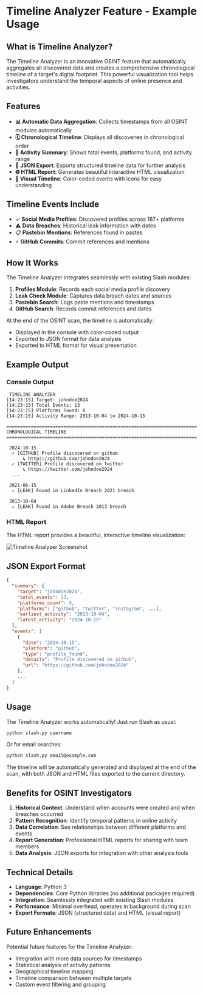 # Timeline Analyzer Feature - Example Usage

## What is Timeline Analyzer?

The Timeline Analyzer is an innovative OSINT feature that automatically aggregates all discovered data and creates a comprehensive chronological timeline of a target's digital footprint. This powerful visualization tool helps investigators understand the temporal aspects of online presence and activities.

## Features

- **📊 Automatic Data Aggregation**: Collects timestamps from all OSINT modules automatically
- **🗓️ Chronological Timeline**: Displays all discoveries in chronological order
- **🎯 Activity Summary**: Shows total events, platforms found, and activity range
- **💾 JSON Export**: Exports structured timeline data for further analysis
- **🌐 HTML Report**: Generates beautiful interactive HTML visualization
- **🎨 Visual Timeline**: Color-coded events with icons for easy understanding

## Timeline Events Include

- ✓ **Social Media Profiles**: Discovered profiles across 187+ platforms
- ⚠ **Data Breaches**: Historical leak information with dates
- 📋 **Pastebin Mentions**: References found in pastes
- ⚡ **GitHub Commits**: Commit references and mentions

## How It Works

The Timeline Analyzer integrates seamlessly with existing Slash modules:

1. **Profiles Module**: Records each social media profile discovery
2. **Leak Check Module**: Captures data breach dates and sources
3. **Pastebin Search**: Logs paste mentions and timestamps
4. **GitHub Search**: Records commit references and dates

At the end of the OSINT scan, the timeline is automatically:
- Displayed in the console with color-coded output
- Exported to JSON format for data analysis
- Exported to HTML format for visual presentation

## Example Output

### Console Output
```
 TIMELINE ANALYZER 
[14:23:15] Target: johndoe2024
[14:23:15] Total Events: 13
[14:23:15] Platforms Found: 8
[14:23:15] Activity Range: 2013-10-04 to 2024-10-15

======================================================================
CHRONOLOGICAL TIMELINE
======================================================================

 2024-10-15 
  ✓ [GITHUB] Profile discovered on github
      ↳ https://github.com/johndoe2024
  ✓ [TWITTER] Profile discovered on twitter
      ↳ https://twitter.com/johndoe2024
  ...

 2021-06-15 
  ⚠ [LEAK] Found in LinkedIn Breach 2021 breach

 2013-10-04 
  ⚠ [LEAK] Found in Adobe Breach 2013 breach
```

### HTML Report

The HTML report provides a beautiful, interactive timeline visualization:

![Timeline Analyzer Screenshot](https://github.com/user-attachments/assets/394b44ac-d1f5-4b1c-b497-768c34b53b49)

## JSON Export Format

```json
{
  "summary": {
    "target": "johndoe2024",
    "total_events": 13,
    "platforms_count": 8,
    "platforms": ["github", "twitter", "instagram", ...],
    "earliest_activity": "2013-10-04",
    "latest_activity": "2024-10-15"
  },
  "events": [
    {
      "date": "2024-10-15",
      "platform": "github",
      "type": "profile_found",
      "details": "Profile discovered on github",
      "url": "https://github.com/johndoe2024"
    },
    ...
  ]
}
```

## Usage

The Timeline Analyzer works automatically! Just run Slash as usual:

```bash
python slash.py username
```

Or for email searches:

```bash
python slash.py email@example.com
```

The timeline will be automatically generated and displayed at the end of the scan, with both JSON and HTML files exported to the current directory.

## Benefits for OSINT Investigators

1. **Historical Context**: Understand when accounts were created and when breaches occurred
2. **Pattern Recognition**: Identify temporal patterns in online activity
3. **Data Correlation**: See relationships between different platforms and events
4. **Report Generation**: Professional HTML reports for sharing with team members
5. **Data Analysis**: JSON exports for integration with other analysis tools

## Technical Details

- **Language**: Python 3
- **Dependencies**: Core Python libraries (no additional packages required)
- **Integration**: Seamlessly integrated with existing Slash modules
- **Performance**: Minimal overhead, operates in background during scan
- **Export Formats**: JSON (structured data) and HTML (visual report)

## Future Enhancements

Potential future features for the Timeline Analyzer:
- Integration with more data sources for timestamps
- Statistical analysis of activity patterns
- Geographical timeline mapping
- Timeline comparison between multiple targets
- Custom event filtering and grouping
